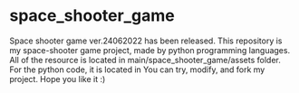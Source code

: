 # space_shooter_game
Space shooter game ver.24062022 has been released.
This repository is my space-shooter game project, made by python programming languages.
All of the resource is located in main/space_shooter_game/assets folder.
For the python code, it is located in 
You can try, modify, and fork my project. Hope you like it :)

